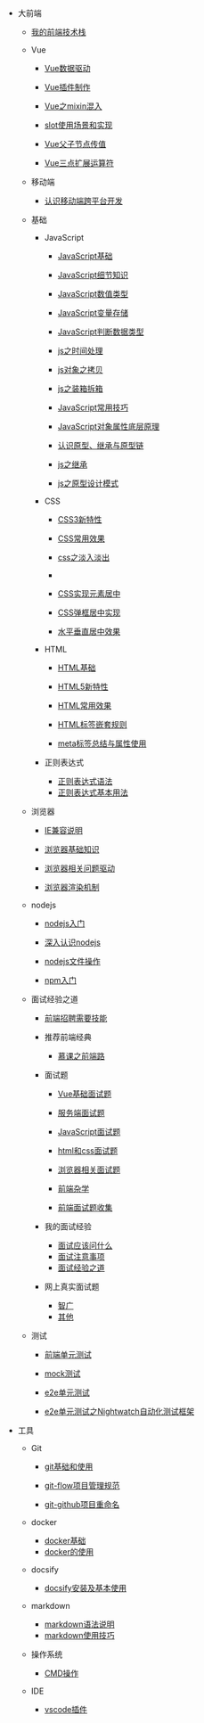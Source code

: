 * 大前端

	- [我的前端技术栈](知识笔记/大前端/前端技术栈.md)

	* Vue

		- [Vue数据驱动](知识笔记/大前端/Vue/Vue数据驱动.md)

		- [Vue插件制作](知识笔记/大前端/Vue/Vue高级应用/Vue插件制作.md)
		- [Vue之mixin混入](知识笔记/大前端/Vue/Vue高级应用/mixin混入.md)
		- [slot使用场景和实现](知识笔记/大前端/Vue/Vue高级应用/slot使用.md)

		- [Vue父子节点传值](知识笔记/大前端/Vue/Vue基础/Vue父子节点传值.md)

		- [Vue三点扩展运算符](知识笔记/大前端/Vue/Vue散点知识/Vue三点扩展运算符.md)

	* 移动端

		- [认识移动端跨平台开发](知识笔记/大前端/移动端/认识移动端跨平台开发.md)

	* 基础

		* JavaScript

			- [JavaScript基础](知识笔记/大前端/基础/JavaScript/JavaScript基础/JavaScript基础.md)
			- [JavaScript细节知识](知识笔记/大前端/基础/JavaScript/JavaScript基础/JavaScript细节知识.md)
			- [JavaScript数值类型](知识笔记/大前端/基础/JavaScript/JavaScript基础/JavaScript数值类型.md)
			- [JavaScript变量存储](知识笔记/大前端/基础/JavaScript/JavaScript基础/JavaScript变量存储.md)
			- [JavaScript判断数据类型](知识笔记/大前端/基础/JavaScript/JavaScript基础/JavaScript判断数据类型.md)
			- [js之时间处理](知识笔记/大前端/基础/JavaScript/JavaScript基础/js之时间处理.md)
			
			- [js对象之拷贝](知识笔记/大前端/基础/JavaScript/JavaScript深入学习/js对象之拷贝.md)
			- [js之装箱拆箱](知识笔记/大前端/基础/JavaScript/JavaScript深入学习/js之装箱拆箱.md)
			- [JavaScript常用技巧](知识笔记/大前端/基础/JavaScript/JavaScript深入学习/JavaScript常用技巧.md)
			- [JavaScript对象属性底层原理](知识笔记/大前端/基础/JavaScript/JavaScript深入学习/JavaScript对象属性底层原理.md)

			- [认识原型、继承与原型链](知识笔记/大前端/基础/JavaScript/js原型与原型链/认识原型、继承与原型链.md)
			- [js之继承](知识笔记/大前端/基础/JavaScript/js原型与原型链/js之继承.md)

			- [js之原型设计模式](知识笔记/大前端/基础/JavaScript/设计模式/原型设计模式.md)

		* CSS

			- [CSS3新特性](知识笔记/大前端/基础/HTML+CSS/CSS/CSS3/CSS3新特性.md)
			- [CSS常用效果](知识笔记/大前端/基础/HTML+CSS/CSS/CSS常用效果.md)

			- [css之淡入淡出](知识笔记/大前端/基础/HTML+CSS/CSS/特效/css之淡入淡出.md)
			- 
			- [CSS实现元素居中](知识笔记/大前端/基础/HTML+CSS/CSS/布局/居中效果/CSS实现元素居中.md)
			- [CSS弹框居中实现](知识笔记/大前端/基础/HTML+CSS/CSS/布局/居中效果/CSS弹框居中实现.md)
			- [水平垂直居中效果](知识笔记/大前端/基础/HTML+CSS/CSS/布局/居中效果/水平垂直居中效果.md)

		* HTML

			- [HTML基础](知识笔记/大前端/基础/HTML+CSS/HTML/HTML基础.md)
			- [HTML5新特性](知识笔记/大前端/基础/HTML+CSS/HTML/HTML5新特性.md)
			- [HTML常用效果](知识笔记/大前端/基础/HTML+CSS/HTML/HTML常用效果.md)
			- [HTML标签嵌套规则](知识笔记/大前端/基础/HTML+CSS/HTML/HTML标签嵌套规则.md)

			- [meta标签总结与属性使用](知识笔记/大前端/基础/HTML+CSS/HTML/meta标签总结与属性使用.md)

		* 正则表达式

			- [正则表达式语法](知识笔记/大前端/基础/正则表达式/正则表达式语法.md)
			- [正则表达式基本用法](知识笔记/大前端/基础/正则表达式/正则表达式基本用法.md)

	* 浏览器

		- [IE兼容说明](知识笔记/大前端/浏览器/IE兼容.md)
		- [浏览器基础知识](知识笔记/大前端/浏览器/浏览器基础知识.md)
		- [浏览器相关问题驱动](知识笔记/大前端/浏览器/问题驱动.md)

		- [浏览器渲染机制](知识笔记/大前端/浏览器/浏览器渲染机制.md)

	* nodejs

		* [nodejs入门](知识笔记/后端/nodejs/nodejs开发/nodejs入门.md)
		* [深入认识nodejs](知识笔记/后端/nodejs/nodejs开发/深入认识nodejs.md)
		* [nodejs文件操作](知识笔记/后端/nodejs/nodejs开发/nodejs文件操作.md)
		
		* [npm入门](知识笔记/后端/nodejs/npm入门.md)

	* 面试经验之道

		- [前端招聘需要技能](知识笔记/大前端/面试/前端招聘需要技能.md)
		
		* 推荐前端经典

			- [慕课之前端路](知识笔记/大前端/面试/推荐前端经典/慕课推荐.md)

		* 面试题

			- [Vue基础面试题](知识笔记/大前端/面试/基础面试题/Vue基础面试题.md)
			- [服务端面试题](知识笔记/大前端/面试/基础面试题/服务端面试题.md)

			- [JavaScript面试题](知识笔记/大前端/面试/基础面试题/JavaScript面试题.md)
			- [html和css面试题](知识笔记/大前端/面试/基础面试题/html和css面试题.md)
			- [浏览器相关面试题](知识笔记/大前端/面试/基础面试题/浏览器相关面试题.md)

			- [前端杂学](知识笔记/大前端/面试/基础面试题/前端杂学.md)
			- [前端面试题收集](知识笔记/大前端/面试/网上真实面试题/前端面试题收集.md)

		* 我的面试经验

			- [面试应该问什么](知识笔记/大前端/面试/面试应该问什么.md)
			- [面试注意事项](知识笔记/大前端/面试/面试注意事项.md)
			- [面试经验之道](知识笔记/大前端/面试/面试经验之道.md)

		* 网上真实面试题

			- [智广](知识笔记/大前端/面试/网上真实面试题/智广.md)
			- [其他](知识笔记/大前端/面试/网上真实面试题/其他.md)

	* 测试

		- [前端单元测试](知识笔记/大前端/测试/前端单元测试.md)

		- [mock测试](知识笔记/大前端/测试/mock/mock测试.md)

		- [e2e单元测试](知识笔记/大前端/测试/e2e单元测试/e2e单元测试.md)
		- [e2e单元测试之Nightwatch自动化测试框架](知识笔记/大前端/测试/e2e单元测试/e2e单元测试之Nightwatch自动化测试框架.md)
	
* 工具

	* Git

		- [git基础和使用](知识笔记/工具/版本控制/Git/git基础和使用.md)
		- [git-flow项目管理规范](知识笔记/工具/版本控制/Git/git-flow项目管理规范.md)
		
		- [git-github项目重命名](知识笔记/工具/版本控制/github项目重命名.md)

	* docker

		- [docker基础](知识笔记/工具/虚拟机/docker/docker基础.md)
		- [docker的使用](知识笔记/工具/虚拟机/docker/docker的使用.md)

	* docsify

		- [docsify安装及基本使用](知识笔记/工具/docsify/docsify安装及基本使用.md)
		
	* markdown

		- [markdown语法说明](知识笔记/工具/markdown/markdown语法说明.md)
		- [markdown使用技巧](知识笔记/工具/markdown/markdown使用技巧.md)
		
	* 操作系统

		- [CMD操作](知识笔记/工具/操作系统/CMD操作.md)
		
	* IDE

		- [vscode插件](知识笔记/工具/IDE/VSCode/vscode插件.md)
